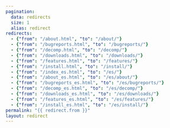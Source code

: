 ```yaml
---
pagination:
  data: redirects
  size: 1
  alias: redirect
redirects:
  - {"from": "/about.html", "to": "/about/"}
  - {"from": "/bugreports.html", "to": "/bugreports/"}
  - {"from": "/decomp.html", "to": "/decomp/"}
  - {"from": "/downloads.html", "to": "/downloads/"}
  - {"from": "/features.html", "to": "/features/"}
  - {"from": "/install.html", "to": "/install/"}
  - {"from": "/index_es.html", "to": "/es/"}
  - {"from": "/about_es.html", "to": "/es/about/"}
  - {"from": "/bugreports_es.html", "to": "/es/bugreports/"}
  - {"from": "/decomp_es.html", "to": "/es/decomp/"}
  - {"from": "/downloads_es.html", "to": "/es/downloads/"}
  - {"from": "/features_es.html", "to": "/es/features/"}
  - {"from": "/install_es.html", "to": "/es/install/"}
permalink: "{{ redirect.from }}"
layout: redirect
---
```

<!-- this page intentionally left blank -->
